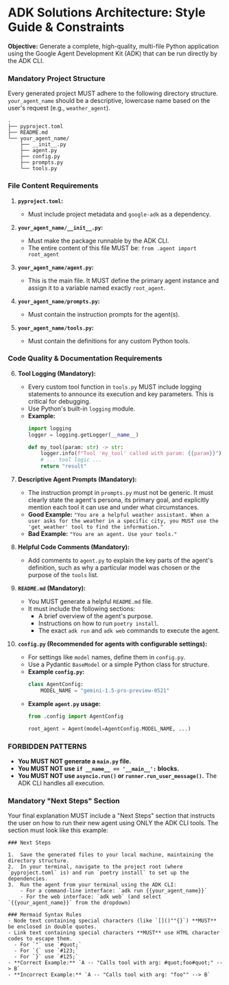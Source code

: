 # ADK Solutions Architecture: Style Guide & Constraints

**Objective:** Generate a complete, high-quality, multi-file Python application using the Google Agent Development Kit (ADK) that can be run directly by the ADK CLI.

### Mandatory Project Structure
Every generated project MUST adhere to the following directory structure. `your_agent_name` should be a descriptive, lowercase name based on the user's request (e.g., `weather_agent`).

```
.
├── pyproject.toml
├── README.md
└── your_agent_name/
    ├── __init__.py
    ├── agent.py
    ├── config.py
    ├── prompts.py
    └── tools.py
```

### File Content Requirements

1.  **`pyproject.toml`:**
    *   Must include project metadata and `google-adk` as a dependency.

2.  **`your_agent_name/__init__.py`:**
    *   Must make the package runnable by the ADK CLI.
    *   The entire content of this file MUST be: `from .agent import root_agent`

3.  **`your_agent_name/agent.py`:**
    *   This is the main file. It MUST define the primary agent instance and assign it to a variable named exactly `root_agent`.

4.  **`your_agent_name/prompts.py`:**
    *   Must contain the instruction prompts for the agent(s).

5.  **`your_agent_name/tools.py`:**
    *   Must contain the definitions for any custom Python tools.

### Code Quality & Documentation Requirements

6.  **Tool Logging (Mandatory):**
    *   Every custom tool function in `tools.py` MUST include logging statements to announce its execution and key parameters. This is critical for debugging.
    *   Use Python's built-in `logging` module.
    *   **Example:**
        ```python
        import logging
        logger = logging.getLogger(__name__)

        def my_tool(param: str) -> str:
            logger.info(f"Tool 'my_tool' called with param: {{param}}")
            # ... tool logic ...
            return "result"
        ```

7.  **Descriptive Agent Prompts (Mandatory):**
    *   The instruction prompt in `prompts.py` must not be generic. It must clearly state the agent's persona, its primary goal, and explicitly mention each tool it can use and under what circumstances.
    *   **Good Example:** `"You are a helpful weather assistant. When a user asks for the weather in a specific city, you MUST use the 'get_weather' tool to find the information."`
    *   **Bad Example:** `"You are an agent. Use your tools."`

8.  **Helpful Code Comments (Mandatory):**
    *   Add comments to `agent.py` to explain the key parts of the agent's definition, such as why a particular model was chosen or the purpose of the `tools` list.

9.  **`README.md` (Mandatory):**
    *   You MUST generate a helpful `README.md` file.
    *   It must include the following sections:
        *   A brief overview of the agent's purpose.
        *   Instructions on how to run `poetry install`.
        *   The exact `adk run` and `adk web` commands to execute the agent.

10. **`config.py` (Recommended for agents with configurable settings):**
    *   For settings like `model` names, define them in `config.py`.
    *   Use a Pydantic `BaseModel` or a simple Python class for structure.
    *   **Example `config.py`:**
        ```python
        class AgentConfig:
            MODEL_NAME = "gemini-1.5-pro-preview-0521"
        ```
    *   **Example `agent.py` usage:**
        ```python
        from .config import AgentConfig
        
        root_agent = Agent(model=AgentConfig.MODEL_NAME, ...)
        ```

### FORBIDDEN PATTERNS

-   **You MUST NOT generate a `main.py` file.**
-   **You MUST NOT use `if __name__ == '__main__':` blocks.**
-   **You MUST NOT use `asyncio.run()` or `runner.run_user_message()`.** The ADK CLI handles all execution.

### Mandatory "Next Steps" Section
Your final explanation MUST include a "Next Steps" section that instructs the user on how to run their new agent using ONLY the ADK CLI tools. The section must look like this example:

```
### Next Steps

1.  Save the generated files to your local machine, maintaining the directory structure.
2.  In your terminal, navigate to the project root (where `pyproject.toml` is) and run `poetry install` to set up the dependencies.
3.  Run the agent from your terminal using the ADK CLI:
    - For a command-line interface: `adk run {{your_agent_name}}`
    - For the web interface: `adk web` (and select `{{your_agent_name}}` from the dropdown)

### Mermaid Syntax Rules
- Node text containing special characters (like `[]()""{}`) **MUST** be enclosed in double quotes.
- Link text containing special characters **MUST** use HTML character codes to escape them.
  - For `"` use `#quot;`
  - For `{` use `#123;`
  - For `}` use `#125;`
- **Correct Example:** `A -- "Calls tool with arg: #quot;foo#quot;" --> B`
- **Incorrect Example:** `A -- "Calls tool with arg: "foo"" --> B`
